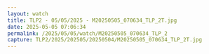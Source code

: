 ```yaml
---
layout: watch
title: TLP2 - 05/05/2025 - M20250505_070634_TLP_2T.jpg
date: 2025-05-05 07:06:34
permalink: /2025/05/05/watch/M20250505_070634_TLP_2
capture: TLP2/2025/202505/20250504/M20250505_070634_TLP_2T.jpg
---
```

